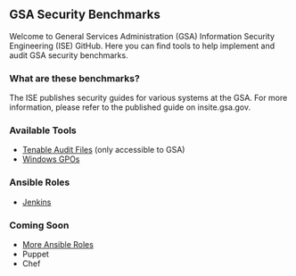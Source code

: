 ## GSA Security Benchmarks

Welcome to General Services Administration (GSA) Information Security Engineering (ISE) GitHub. Here you can find tools to help implement and audit GSA security benchmarks.

### What are these benchmarks?

The ISE publishes security guides for various systems at the GSA. For more information, please refer to the published guide on insite.gsa.gov.  

### Available Tools

* [Tenable Audit Files](https://drive.google.com/drive/folders/0BwLUd26GHbxiT1hMVUtRTGNKZjg) (only accessible to GSA)
* [Windows GPOs](https://github.com/GSA/ISE-Security-Benchmark-GPOs)

### Ansible Roles

* [Jenkins](https://github.com/GSA/jenkins-deploy)

### Coming Soon
- [More Ansible Roles](https://github.com/GSA/ISE-Security-Benchmarks/issues/5)
- Puppet
- Chef

